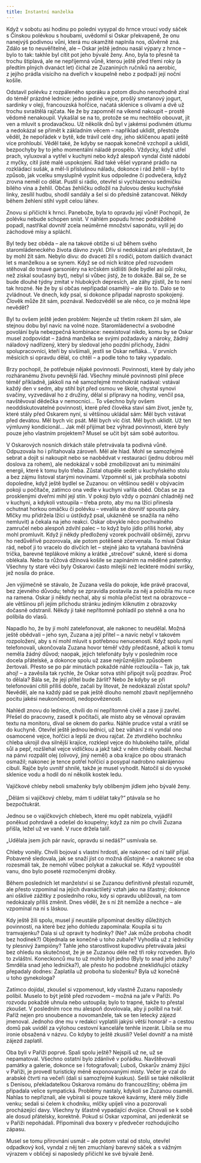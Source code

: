 ```yaml
---
title: Instantní manželka
---
```


Když v sobotu asi hodinu po poledni vysypal do hrnce vroucí vody sáček s Čínskou polévkou s houbami, uvědomil si Oskar překvapeně, že onu nanejvýš podivnou vůni, která mu okamžitě naplnila nos, důvěrně zná. Zdálo se to neuvěřitelné, ale – Oskar ještě jednou nasál výpary z hrnce – bylo to tak: takhle byl cítit pot jeho bývalé ženy. Ano, byla to přesně ta trochu štiplavá, ale ne nepříjemná vůně, kterou ještě před třemi roky (a předtím plných dvanáct let) čichal ze Zuzaniných ručníků na aerobic, z jejího prádla visícího na dveřích v koupelně nebo z podpaží její noční košile.

Odstavil polévku z rozpáleného sporáku a potom dlouho nerozhodně zíral do téměř prázdné lednice: jedno jediné vejce, prošlý smetanový jogurt, sardinky v oleji, francouzská hořčice, načatá sklenice s olivami a dvě už trochu svraštělá rajčata. Ne že by zapomněl na víkend nakoupit – prostě vědomě nenakoupil. Vykašlal se na to, protože se mu nechtělo obouvat, jít ven a mluvit s prodavačkou. Už několik dnů byl v jakémsi podivném útlumu a nedokázal se přimět k základním věcem – například uklidit, přestože věděl, že nepořádek v bytě, kde trávil celé dny, jeho sklíčenou apatii ještě více prohloubí. Věděl také, že kdyby se naopak konečně vzchopil a uklidil, bezpochyby by to jeho momentální náladě prospělo. Vždycky, když utřel prach, vyluxoval a vytřel v kuchyni nebo když alespoň vyndal čisté nádobí z myčky, cítil jisté malé uspokojení. Rád také věšel vyprané prádlo na rozkládací sušák, a měl-li příslušnou náladu, dokonce i rád žehlil – byl to způsob, jak vcelku smysluplně vyplnit kus odpoledne či podvečera, když zrovna neměl co dělat. Pustil si rádio, otevřel si vychlazenou sedmičku bílého vína a žehlil. Občas žehličku odložil na žulovou desku kuchyňské linky, zesílil hudbu, shodil sandály a šel si do předsíně zatancovat. Někdy během žehlení stihl vypít celou láhev.

Znovu si přičichl k hrnci. Panebože, byla to opravdu její vůně! Pochopil, že polévku nebude schopen sníst. V náhlém popudu hrnec podrážděně popadl, nastříkal dovnitř zcela neúměrné množství saponátu, vylil jej do záchodové mísy a spláchl.

Byl tedy bez oběda – ale na takové obtíže si už během svého staromládeneckého života dávno zvykl. Dřív si nedokázal ani představit, že by mohl žít sám. Nebylo divu: do dvaceti žil s rodiči, potom dalších dvanáct let s manželkou a se synem. Když se od nich krátce před rozvodem stěhoval do tmavé garsoniéry na krčském sídlišti (kde bydlel asi půl roku, než získal současný byt), nebyl si vůbec jistý, že to dokáže. Bál se, že se bude dlouhé týdny zmítat v hlubokých depresích, ale záhy zjistil, že to není tak hrozné. Ne že by si občas nepřipadal osamělý – ale šlo to. Dalo se to zvládnout. Ve dnech, kdy psal, si dokonce připadal naprosto spokojený. Člověk může žít sám, poznával. Nedozvěděl se ale něco, co je možná lépe nevědět?

Byl tu ovšem ještě jeden problém: Nejenže už třetím rokem žil sám, ale stejnou dobu byl navíc na volné noze. Staromládenectví a svobodné povolání byla nebezpečná kombinace: neexistoval nikdo, komu by se Oskar musel zodpovídat – žádná manželka se svými požadavky a nároky, žádný náladový nadřízený, který by sledoval jeho pozdní příchody, žádní spolupracovníci, kteří by sivšímali, jestli se Oskar nefláká… V prvních měsících si opravdu dělal, co chtěl – a podle toho to taky vypadalo.

Brzy pochopil, že potřebuje nějaké povinnosti. Povinnosti, které by daly jeho rozháranému životu pevnější řád. Všechny minulé povinnosti plnil přece téměř příkladně, jakkoli na ně samozřejmě mnohokrát nadával: vstával každý den v sedm, aby stihl být před osmou ve škole, chystal synovi svačiny, vyzvedával ho z družiny, dělal si přípravy na hodiny, venčil psa, navštěvoval dědečka v nemocnici… To všechno byly ovšem neoddiskutovatelné povinnosti, které před člověka staví sám život, jenže ty, které stály před Oskarem nyní, si většinou ukládal sám: Měl bych vstávat před devátou. Měl bych víc psát. Měl bych víc číst. Měl bych uklidit. Už ten výmluvný kondicionál… Jak měl přijímat bez výhrad povinnosti, které byly pouze jeho vlastním projektem? Musel se učit být sám sobě autoritou.

V Oskarových nosních dírkách stále přetrvávala ta podivná vůně. Odpuzovala ho i přitahovala zároveň. Měl ale hlad. Mohl se samozřejmě sebrat a dojít si nakoupit nebo se naobědvat v restauraci (jednu dobrou měl doslova za rohem), ale nedokázal v sobě zmobilizovat ani tu minimální energii, které k tomu bylo třeba. Zůstal otupěle sedět u kuchyňského stolu a bez zájmu listoval starými novinami. Vzpomněl si, jak probíhala sobotní dopoledne, když ještě bydlel se Zuzanou: on většinou seděl v obývacím pokoji u počítače, zatímco ona vedle v kuchyni vařila oběd. Občas se za prosklenými dveřmi mihl její stín. V pokoji bylo vždy o poznání chladněji než v kuchyni, a kdykoli vstoupila – třeba proto, aby mu na lžíci přinesla ochutnat horkou omáčku či polévku – vevalila se dovnitř spousta páry. Mlčky mu přidržela lžíci u úst(když psal, ukázněně se snažila na něho nemluvit) a čekala na jeho reakci. Oskar obvykle něco pochvalného zamručel nebo alespoň zdvihl palec – to když bylo jídlo příliš horké, aby mohl promluvit. Když jí někdy předložený vzorek pochválil obšírněji, zprvu ho nedůvěřivě pozorovala, ale potom potěšeně zčervenala. To míval Oskar rád, neboť ji to vracelo do dívčích let – stejně jako ta vytahaná bavlněná trička, barevné teplákové mikiny a krátké „strečové“ sukně, které si doma oblékala. Nebo ta růžová džínová košile se zapínáním na měděné patentky. Všechny ty staré věci byly Oskarovi často milejší než leckteré módní svršky, jež nosila do práce.

Jen výjimečně se stávalo, že Zuzana vešla do pokoje, kde právě pracoval, bez zjevného důvodu; tehdy se zpravidla postavila za něj a položila mu ruce na ramena. Oskar ji někdy nechal, aby si mohla přečíst text na obrazovce – ale většinou při jejím příchodu stránku jediným kliknutím z obrazovky dočasně odstranil. Někdy ji také nepřítomně pohladil po stehně a ona ho políbila do vlasů.

Napadlo ho, že by jí mohl zatelefonovat, ale nakonec to neudělal. Možná ještě obědvali – jeho syn, Zuzana a její přítel – a navíc nebyl v takovém rozpoložení, aby s ní mohl mluvit s potřebnou nenuceností. Když spolu nyní telefonovali, ukončovala Zuzana hovor téměř vždy předčasně, ačkoli k tomu neměla žádný důvod; naopak, jejich telefonáty byly v posledním roce docela přátelské, a dokonce spolu už zase nejrůznějším způsobem žertovali. Přesto se po pár minutách pokaždé náhle rozloučila – Tak jo, tak ahoj! – a zavěsila tak rychle, že Oskar sotva stihl připojit svůj pozdrav. Proč to dělala? Bála se, že její přítel bude žárlit? Nebo že kdyby se při telefonování cítili příliš dobře, začali by litovat, že nedokázali zůstat spolu? Nevěděl, ale na každý pád se pak ještě dlouho nemohl zbavit nepříjemného pocitu jakési neukončenosti, nedopovězenosti.

Nahlédl znovu do lednice, chvíli do ní nepřítomně civěl a zase ji zavřel. Přešel do pracovny, zasedl k počítači, ale místo aby se věnoval opravám textu na monitoru, díval se oknem do parku. Náhle prudce vstal a vrátil se do kuchyně. Otevřel ještě jednou lednici, už bez váhání z ní vyndal ono osamocené vejce, hořčici a lepší ze dvou rajčat. Ze ztvrdlého bochníku chleba ukrojil dva silnější krajíce, rozklepl vejce do hlubokého talíře, přidal sůl a pepř, rozšlehal vejce vidličkou a jakž takž v něm chleby obalil. Nechal na pánvi rozpálit olej (olivový, jiný neměl) a oba krajíce po obou stranách osmažil; nakonec je tence potřel hořčicí a posypal nadrobno nakrájenou cibulí. Rajče bylo uvnitř shnilé, takže je musel vyhodit. Natočil si do vysoké sklenice vodu a hodil do ní několik kostek ledu.

Vajíčkové chleby neboli smaženky byly oblíbeným jídlem jeho bývalé ženy.

„Dělám si vajíčkový chleby, mám ti udělat taky?“ ptávala se ho bezpočtukrát.

Jednou se o vajíčkových chlebech, které mu opět nabízela, vyjádřil poněkud pohrdavě a odešel do koupelny; když za ním po chvíli Zuzana přišla, ležel už ve vaně. V ruce držela talíř.

„Udělala jsem jich pár navíc, opravdu si nedáš?“ usmívala se.

Chleby voněly. Chvíli bojoval s vlastní hrdostí, ale nakonec od ní talíř přijal. Pobaveně sledovala, jak se snaží jíst co možná důstojně – a nakonec se oba rozesmáli tak, že nemohl vůbec polykat a zakuckal se. Když vypouštěl vanu, dno bylo poseté rozmočenými drobky.

Během posledních let manželství si se Zuzanou definitivně přestali rozumět, ale přesto vzpomínal na jejich dvanáctiletý vztah jako na šťastný; dokonce ani ošklivé zážitky z posledního roku, kdy si opravdu ubližovali, na tom nedokázaly příliš změnit. Dnes věděl, že s ní žít nemůže a nechce – ale vzpomínal na ni s láskou.

Kdy ještě žili spolu, musel jí neustále připomínat desítky důležitých povinností, na které bez jeho dohledu zapomínala: Koupila si tu tramvajenku? Dala si už opravit ty hodinky? (Ne? Jak může proboha chodit bez hodinek?) Objednala se konečně u toho zubaře? Vyhodila už z ledničky ty plesnivý žampióny? Tahle jeho starostlivost kupodivu přetrvávala jaksi bez ohledu na skutečnost, že je se Zuzanou déle než tři roky rozveden. Bylo to zvláštní. Koneckonců mu to už mohlo být jedno (Byly to snad jeho zuby? Smrděla snad jeho lednička?), ale přesto ho podobné zneklidňující otázky přepadaly dodnes: Zaplatila už proboha tu složenku? Byla už konečně u toho gynekologa?

Zatímco dojídal, zkoušel si vzpomenout, kdy vlastně Zuzanu naposledy políbil. Muselo to být ještě před rozvodem – možná na jaře v Paříži. Po rozvodu pokaždé uhnula nebo ustoupila; bylo to trapné, takže to přestal zkoušet. V posledním roce mu alespoň dovolovala, aby ji políbil na tvář. Paříž nejen pro snoubence a novomanžele, tak se ten letecký zájezd jmenoval. Jednoho dne mu v redakci vyplatili jakýsi větší honorář – a cestou domů pak uviděl za výlohou cestovní kanceláře tenhle inzerát. Líbila se mu ironie obsažená v názvu. Co kdyby to ještě zkusili? Vešel dovnitř a na místě zájezd zaplatil.

Oba byli v Paříži poprvé. Spali spolu ještě? Nejspíš už ne, už se nepamatoval. Všechno ostatní bylo zdánlivě v pořádku. Navštěvovali památky a galerie, dokonce se i fotografovali; Luboš, Oskarův známý žijící v Paříži, je provedl turisticky méně exponovanými místy. Večer je vzal do arabské čtvrti na večeři (dali si samozřejmě kuskus). Sešli se také několikrát s Denisou, překladatelkou Oskarova románu do francouzštiny; oběma jim připadala velice sympatická. Problémy nastaly, kdykoli se Zuzanou osaměli. Nahlas to nepřiznali, ale vybírali si pouze takové kavárny, které měly židle venku; sedali si čelem k chodníku, mlčky upíjeli víno a pozorovali procházející davy. Všechny ty šťastně vypadající dvojice. Chovali se k sobě ale dosud přátelsky, korektně. Pokud si Oskar vzpomínal, ani jedenkrát se v Paříži nepohádali. Připomínali dva boxery v předvečer rozhodujícího zápasu.

Musel se tomu přirovnání usmát – ale potom vstal od stolu, otevřel odpadkový koš, vyndal z něj ten zmuchlaný barevný sáček a s vážným výrazem v obličeji si naposledy přičichl ke své bývalé ženě.
